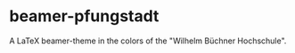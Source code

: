 beamer-pfungstadt
=================

A LaTeX beamer-theme in the colors of the "Wilhelm Büchner Hochschule".
